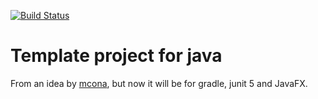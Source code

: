 [![Build Status](https://travis-ci.org/PHPirates/java-template-project.svg?branch=master)](https://travis-ci.org/PHPirates/java-template-project)

# Template project for java

From an idea by [mcona](https://github.com/mplacona/java-junit-template-project), but now it will be for gradle, junit 5 and JavaFX.
